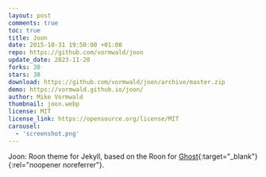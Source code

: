 ```yaml
---
layout: post
comments: true
toc: true
title: Joon
date: 2015-10-31 19:50:00 +01:00
repo: https://github.com/vormwald/joon
update_date: 2023-11-20
forks: 30
stars: 38
download: https://github.com/vormwald/joon/archive/master.zip
demo: https://vormwald.github.io/joon/
author: Mike Vormwald
thumbnail: joon.webp
license: MIT
license_link: https://opensource.org/license/MIT
carousel:
  - 'screenshot.png'
---
```


Joon: Roon theme for Jekyll, based on the Roon for [Ghost](https://github.com/tryghost/roon/){:target="_blank"}{:rel="noopener noreferrer"}.
